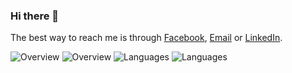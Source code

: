 ### Hi there 👋

<!-- <a href="#">
  <img align="right" src="https://github-readme-stats.vercel.app/api?username=vndee&show_icons=true&theme=default">
</a>
 -->
The best way to reach me is through [Facebook](https://www.facebook.com/trandongtruclam), [Email](mailto:trandongtruclam@gmail.com) or [LinkedIn](https://www.linkedin.com/in/truclamtrandong).

![Overview](https://github-readme-stats.vercel.app/api?username=trandongtruclam&show_icons=true#gh-dark-mode-only)
![Overview](https://github-readme-stats.vercel.app/api?username=trandongtruclam&show_icons=true#gh-light-mode-only)
![Languages](https://github-readme-stats.vercel.app/api/top-langs/?username=trandongtruclam&layout=compact#gh-dark-mode-only)
![Languages](https://github-readme-stats.vercel.app/api/top-langs/?username=trandongtruclam&layout=compact#gh-light-mode-only)

